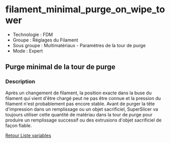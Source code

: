 # filament_minimal_purge_on_wipe_tower

* Technologie : FDM
* Groupe : Réglages du Filament
* Sous groupe : Multimatériaux - Paramètres de la tour de purge
* Mode : Expert

## Purge minimal de la tour de purge

### Description

Après un changement de filament, la position exacte dans la buse du filament qui vient d'être chargé peut ne pas être connue et la pression du filament n'est probablement pas encore stable.
Avant de purger la tête d'impression dans un remplissage ou un objet sacrificiel, SuperSlicer va toujours utiliser cette quantité de matériau dans la tour de purge pour produire un remplissage successif ou des extrusions d'objet sacrificiel de façon fiable.

[Retour Liste variables](variable_list.md)